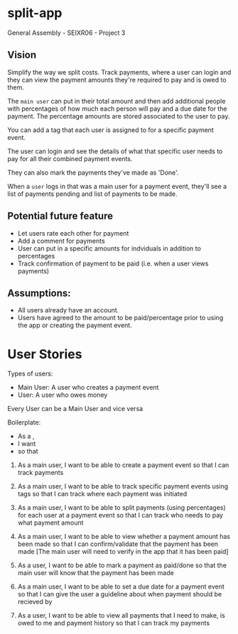 # split-app
General Assembly - SEIXR06 - Project 3

## Vision
Simplify the way we split costs. 
Track payments, where a user can login and they can view the payment amounts they're required to pay and is owed to them.

The `main user` can put in their total amount and then add additional people with percentages of how much each person will pay and a due date for the payment. The percentage amounts are stored associated to the user to pay.

You can add a tag that each user is assigned to for a specific payment event. 

The user can login and see the details of what that specific user needs to pay for all their combined payment events. 

They can also mark the payments they've made as 'Done'.

When a `user` logs in that was a main user for a payment event, they'll see a list of payments pending and list of payments to be made.

## Potential future feature 
* Let users rate each other for payment
* Add a comment for payments
* User can put in a specific amounts for indviduals in addition to percentages
* Track confirmation of payment to be paid (i.e. when a user views payments)

## Assumptions:
* All users already have an account.
* Users have agreed to the amount to be paid/percentage prior to using the app or creating the payment event.

# User Stories
Types of users:
* Main User: A user who creates a payment event
* User: A user who owes money

Every User can be a Main User and vice versa

Boilerplate:
* As a <type of user>,
* I want <some feature>
* so that <some reason>

1. As a main user,
I want to be able to create a payment event
so that I can track payments

2. As a main user,
I want to be able to track specific payment events using tags
so that I can track where each payment was initiated

3. As a main user,
I want to be able to split payments (using percentages) for each user at a payment event
so that I can track who needs to pay what payment amount

4. As a main user,
I want to be able to view whether a payment amount has been made
so that I can confirm/validate that the payment has been made [The main user will need to verify in the app that it has been paid]

5. As a user,
I want to be able to mark a payment as paid/done
so that the main user will know that the payment has been made

6. As a main user,
I want to be able to set a due date for a payment event
so that I can give the user a guideline about when payment should be recieved by

7. As a user,
I want to be able to view all payments that I need to make, is owed to me and payment history
so that I can track my payments